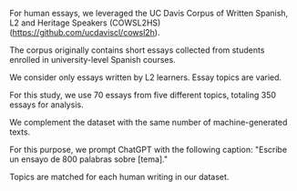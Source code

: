 For human essays, we leveraged the UC Davis Corpus of Written Spanish, L2 and Heritage Speakers (COWSL2HS) (https://github.com/ucdaviscl/cowsl2h). 

The corpus originally contains short essays collected from students enrolled in university-level Spanish courses. 

We consider only essays written by L2 learners. Essay topics are varied. 

For this study, we use 70 essays from five different topics, totaling 350 essays for analysis.

We complement the dataset with the same number of machine-generated texts. 

For this purpose, we prompt ChatGPT with the following caption: "Escribe un ensayo de 800 palabras sobre [tema]." 

Topics are matched for each human writing in our dataset.
